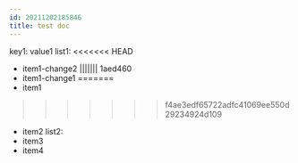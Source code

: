 ```yaml
---
id: 20211202185846
title: test doc
---
```

key1: value1
list1:
<<<<<<< HEAD
  - item1-change2
||||||| 1aed460
  - item1-change1
=======
  - item1
>>>>>>> f4ae3edf65722adfc41069ee550d29234924d109
  - item2
list2:
  - item3
  - item4
